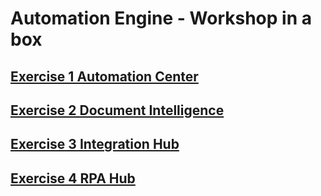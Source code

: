 # Automation Engine - Workshop in a box

## [Exercise 1 Automation Center](https://htmlpreview.github.io/?https://github.com/quentincloudsnow/dib/main/blob/guidebook.html)

## [Exercise 2 Document Intelligence](https://htmlpreview.github.io/?https://github.com/quentincloudsnow/quentin/main/blob/DocIntel.html)

## [Exercise 3 Integration Hub](https://htmlpreview.github.io/?https://github.com/quentincloudsnow/quentin/main/blob/IntegrationHub.html)

## [Exercise 4 RPA Hub](https://htmlpreview.github.io/?https://github.com/quentincloudsnow/Robert/master/blob/RPA%20Exercise.html)